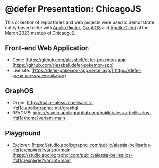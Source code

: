 # @defer Presentation: ChicagoJS

This collection of repositories and web projects were used to demonstrate entity-based defer with [Apollo Router](https://www.apollographql.com/docs/router/), [GraphOS](https://www.apollographql.com/docs/graphos/) and [Apollo Client](https://www.apollographql.com/docs/react) at the March 2023 meetup of ChicaogJS.

## Front-end Web Application

- Code: [https://github.com/alessbell/defer-pokemon-app](https://github.com/alessbell/defer-pokemon-app)
- Live site: [https://defer-pokemon-app.vercel.app/](https://defer-pokemon-app.vercel.app/)

## GraphOS

- Origin: https://main--alessia-bellisarios-rfqf1c.apollographos.net/graphql
- README: https://studio.apollographql.com/public/alessia-bellisarios-rfqf1c/home?variant=main

## Playground

- Explorer: [https://studio.apollographql.com/public/alessia-bellisarios-rfqf1c/explorer?variant=main](https://studio.apollographql.com/public/alessia-bellisarios-rfqf1c/explorer?variant=main)
